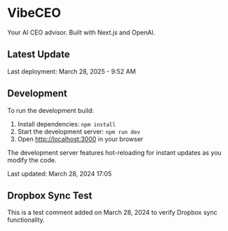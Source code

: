 # VibeCEO

Your AI CEO advisor. Built with Next.js and OpenAI.

## Latest Update
Last deployment: March 28, 2025 - 9:52 AM

## Development
To run the development build:
1. Install dependencies: `npm install`
2. Start the development server: `npm run dev`
3. Open [http://localhost:3000](http://localhost:3000) in your browser

The development server features hot-reloading for instant updates as you modify the code.

Last updated: March 28, 2024 17:05 

## Dropbox Sync Test
This is a test comment added on March 28, 2024 to verify Dropbox sync functionality. 